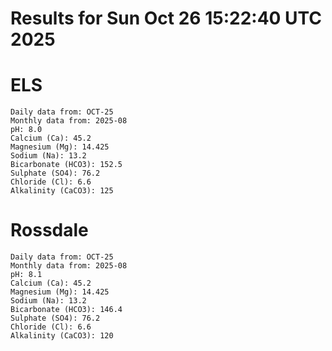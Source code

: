 # Results for Sun Oct 26 15:22:40 UTC 2025
# ELS
```
Daily data from: OCT-25
Monthly data from: 2025-08
pH: 8.0
Calcium (Ca): 45.2
Magnesium (Mg): 14.425
Sodium (Na): 13.2
Bicarbonate (HCO3): 152.5
Sulphate (SO4): 76.2
Chloride (Cl): 6.6
Alkalinity (CaCO3): 125
```
# Rossdale
```
Daily data from: OCT-25
Monthly data from: 2025-08
pH: 8.1
Calcium (Ca): 45.2
Magnesium (Mg): 14.425
Sodium (Na): 13.2
Bicarbonate (HCO3): 146.4
Sulphate (SO4): 76.2
Chloride (Cl): 6.6
Alkalinity (CaCO3): 120
```
